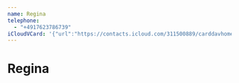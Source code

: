```yaml
---
name: Regina
telephone:
  - "+4917623786739"
iCloudVCard: '{"url":"https://contacts.icloud.com/311500889/carddavhome/card/8C2B33E8-54F5-4BF9-BB95-DCFF9F2FE749.vcf","etag":"\"m2k2hx2h\"","data":"BEGIN:VCARD\r\nVERSION:3.0\r\nFN:\r\nN:;Regina;;;\r\nUID:94F88A25-6D6B-4A74-ACD5-CFEB6DFA84B1\r\nPRODID:-//Apple Inc.//iOS 18.0.1//EN\r\nREV:2025-04-03T22:03:17Z\r\nORG:;\r\nTEL:+4917623786739\r\nEND:VCARD"}'
---
```

# Regina